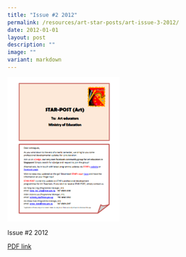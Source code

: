 ```yaml
---
title: "Issue #2 2012"
permalink: /resources/art-star-posts/art-issue-3-2012/
date: 2012-01-01
layout: post
description: ""
image: ""
variant: markdown
---
```

<img src="/images/asd.png" style="width:50%">
		 
Issue #2 2012

[PDF link](/files/8fd8067cc_u5508.pdf)